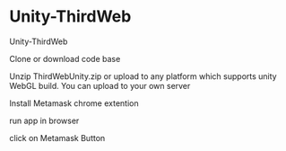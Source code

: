 # Unity-ThirdWeb
Unity-ThirdWeb

Clone or download code base

Unzip ThirdWebUnity.zip or upload to any platform which supports unity WebGL build. You can upload to your own server

Install Metamask chrome extention

run app in browser

click on Metamask Button

